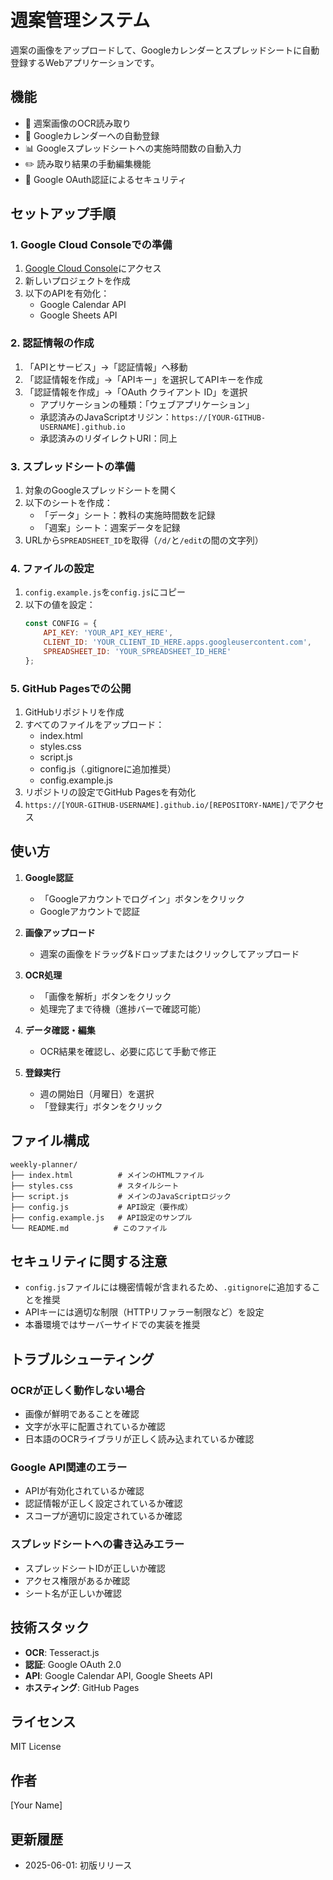 # 週案管理システム

週案の画像をアップロードして、Googleカレンダーとスプレッドシートに自動登録するWebアプリケーションです。

## 機能

- 📸 週案画像のOCR読み取り
- 📅 Googleカレンダーへの自動登録
- 📊 Googleスプレッドシートへの実施時間数の自動入力
- ✏️ 読み取り結果の手動編集機能
- 🔐 Google OAuth認証によるセキュリティ

## セットアップ手順

### 1. Google Cloud Consoleでの準備

1. [Google Cloud Console](https://console.cloud.google.com/)にアクセス
2. 新しいプロジェクトを作成
3. 以下のAPIを有効化：
   - Google Calendar API
   - Google Sheets API

### 2. 認証情報の作成

1. 「APIとサービス」→「認証情報」へ移動
2. 「認証情報を作成」→「APIキー」を選択してAPIキーを作成
3. 「認証情報を作成」→「OAuth クライアント ID」を選択
   - アプリケーションの種類：「ウェブアプリケーション」
   - 承認済みのJavaScriptオリジン：`https://[YOUR-GITHUB-USERNAME].github.io`
   - 承認済みのリダイレクトURI：同上

### 3. スプレッドシートの準備

1. 対象のGoogleスプレッドシートを開く
2. 以下のシートを作成：
   - 「データ」シート：教科の実施時間数を記録
   - 「週案」シート：週案データを記録
3. URLから`SPREADSHEET_ID`を取得（`/d/`と`/edit`の間の文字列）

### 4. ファイルの設定

1. `config.example.js`を`config.js`にコピー
2. 以下の値を設定：
   ```javascript
   const CONFIG = {
       API_KEY: 'YOUR_API_KEY_HERE',
       CLIENT_ID: 'YOUR_CLIENT_ID_HERE.apps.googleusercontent.com',
       SPREADSHEET_ID: 'YOUR_SPREADSHEET_ID_HERE'
   };
   ```

### 5. GitHub Pagesでの公開

1. GitHubリポジトリを作成
2. すべてのファイルをアップロード：
   - index.html
   - styles.css
   - script.js
   - config.js（.gitignoreに追加推奨）
   - config.example.js
3. リポジトリの設定でGitHub Pagesを有効化
4. `https://[YOUR-GITHUB-USERNAME].github.io/[REPOSITORY-NAME]/`でアクセス

## 使い方

1. **Google認証**
   - 「Googleアカウントでログイン」ボタンをクリック
   - Googleアカウントで認証

2. **画像アップロード**
   - 週案の画像をドラッグ&ドロップまたはクリックしてアップロード

3. **OCR処理**
   - 「画像を解析」ボタンをクリック
   - 処理完了まで待機（進捗バーで確認可能）

4. **データ確認・編集**
   - OCR結果を確認し、必要に応じて手動で修正

5. **登録実行**
   - 週の開始日（月曜日）を選択
   - 「登録実行」ボタンをクリック

## ファイル構成

```
weekly-planner/
├── index.html          # メインのHTMLファイル
├── styles.css          # スタイルシート
├── script.js           # メインのJavaScriptロジック
├── config.js           # API設定（要作成）
├── config.example.js   # API設定のサンプル
└── README.md          # このファイル
```

## セキュリティに関する注意

- `config.js`ファイルには機密情報が含まれるため、`.gitignore`に追加することを推奨
- APIキーには適切な制限（HTTPリファラー制限など）を設定
- 本番環境ではサーバーサイドでの実装を推奨

## トラブルシューティング

### OCRが正しく動作しない場合
- 画像が鮮明であることを確認
- 文字が水平に配置されているか確認
- 日本語のOCRライブラリが正しく読み込まれているか確認

### Google API関連のエラー
- APIが有効化されているか確認
- 認証情報が正しく設定されているか確認
- スコープが適切に設定されているか確認

### スプレッドシートへの書き込みエラー
- スプレッドシートIDが正しいか確認
- アクセス権限があるか確認
- シート名が正しいか確認

## 技術スタック

- **OCR**: Tesseract.js
- **認証**: Google OAuth 2.0
- **API**: Google Calendar API, Google Sheets API
- **ホスティング**: GitHub Pages

## ライセンス

MIT License

## 作者

[Your Name]

## 更新履歴

- 2025-06-01: 初版リリース
